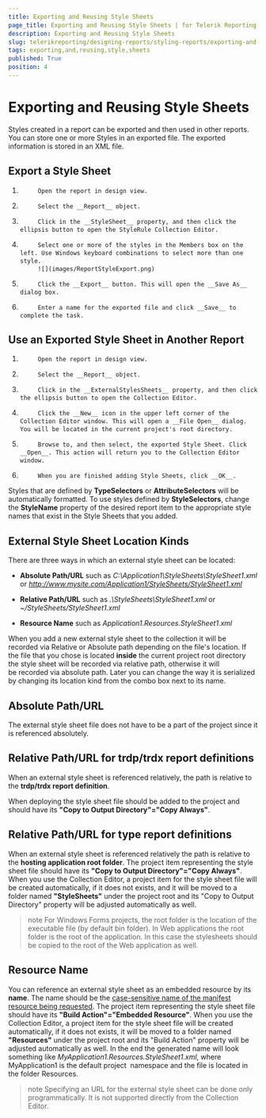```yaml
---
title: Exporting and Reusing Style Sheets
page_title: Exporting and Reusing Style Sheets | for Telerik Reporting Documentation
description: Exporting and Reusing Style Sheets
slug: telerikreporting/designing-reports/styling-reports/exporting-and-reusing-style-sheets
tags: exporting,and,reusing,style,sheets
published: True
position: 4
---
```


# Exporting and Reusing Style Sheets



Styles created in a report can be exported and then used in other reports. You can store one or more Styles in an exported file. The exported information is stored in an XML file.

## Export a Style Sheet

1. 
            Open the report in design view.
          

1. 
            Select the __Report__ object.
          

1. 
            Click in the __StyleSheet__ property, and then click the ellipsis button to open the StyleRule Collection Editor.
          

1. 
            Select one or more of the styles in the Members box on the left. Use Windows keyboard combinations to select more than one style.
            ![](images/ReportStyleExport.png)

1. 
            Click the __Export__ button. This will open the __Save As__ dialog box.
          

1. 
            Enter a name for the exported file and click __Save__ to complete the task.
          

## Use an Exported Style Sheet in Another Report

1. 
            Open the report in design view.
          

1. 
            Select the __Report__ object.
          

1. 
            Click in the __ExternalStylesSheets__ property, and then click the ellipsis button to open the Collection Editor.
          

1. 
            Click the __New__ icon in the upper left corner of the Collection Editor window. This will open a __File Open__ dialog. You will be located in the current project's root directory.
          

1. 
            Browse to, and then select, the exported Style Sheet. Click __Open__. This action will return you to the Collection Editor window.
          

1. 
            When you are finished adding Style Sheets, click __OK__.
          

Styles that are defined by __TypeSelectors__ or __AttributeSelectors__ will be automatically formatted. To use styles defined by __StyleSelectors__, change the __StyleName__ property of the desired report item to the appropriate style names that exist in the Style Sheets that you added.
        

## External Style Sheet Location Kinds

There are three ways in which an external style sheet can be located:

* __Absolute Path/URL__ such as *C:\Application1\StyleSheets\StyleSheet1.xml* or *http://www.mysite.com/Application1/StyleSheets/StyleSheet1.xml*

* __Relative Path/URL__ such as *.\StyleSheets\StyleSheet1.xml* or *~/StyleSheets/StyleSheet1.xml*

* __Resource Name__ such as *Application1.Resources.StyleSheet1.xml*

When you add a new external style sheet to the collection it will be recorded via Relative or Absolute path depending on the file's location. If the file that you chose is located __inside__ the current project root directory the style sheet will be recorded via relative path, otherwise it will be recorded via absolute path. Later you can change the way it is serialized by changing its location kind from the combo box next to its name.
        

## Absolute Path/URL

The external style sheet file does not have to be a part of the project since it is referenced absolutely.

## Relative Path/URL for trdp/trdx report definitions

When an external style sheet is referenced relatively, the path is relative to the
          __trdp/trdx report definition__.
        

When deploying the style sheet file should be added to the project and
          should have its __"Copy to Output Directory"="Copy Always"__.
        

## Relative Path/URL for type report definitions

When an external style sheet is referenced relatively the path is relative to the
          __hosting application root folder__. The project item representing the style sheet file
          should have its __"Copy to Output Directory"="Copy Always"__. When you use
          the Collection Editor, a project item for the style sheet file will be created automatically, if
          it does not exists, and it will be moved to a folder named __"StyleSheets"__
          under the project root and its "Copy to Output Directory" property will be adjusted automatically as well.
        

>note For Windows Forms projects, the root folder is the location of the executable file (by default bin folder).
            In Web applications the root folder is the root of the application. In this case the stylesheets should be copied to the root of the Web application as well.
>


## Resource Name

You can reference an external style sheet as an embedded resource by its __name__.
          The name should be the [case-sensitive name of the manifest resource being requested](http://msdn.microsoft.com/en-us/library/xc4235zt(VS.80).aspx).
          The project item representing the style sheet file should have its __"Build Action"="Embedded Resource"__.
          When you use the Collection Editor, a project item for the style sheet file will be created automatically, if it does
          not exists, it will be moved to a folder named __"Resources"__ under the project root and its
          "Build Action" property will be adjusted automatically as well. In the end the generated name will look something like
          *MyApplication1.Resources.StyleSheet1.xml*, where MyApplication1 is the default project 
          namespace and the file is located in the folder Resources.
        

>note Specifying an URL for the external style sheet can be done only programmatically. It is not supported directly from the Collection Editor.
>

